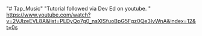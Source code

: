 "# Tap_Music" 
"Tutorial followed via Dev Ed on youtube. "
https://www.youtube.com/watch?v=2VJlzeEVL8A&list=PLDyQo7g0_nsXlSfuoBpG5Fgz0Qe3IvWnA&index=12&t=0s

